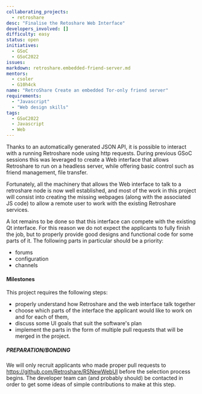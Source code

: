 ```yaml
---
collaborating_projects:
  - retroshare
desc: "Finalise the Retoshare Web Interface"
developers_involved: []
difficulty: easy
status: open
initiatives:
  - GSoC
  - GSoC2022
issues:
markdown: retroshare.embedded-friend-server.md
mentors:
  - csoler
  - G10h4ck
name: "RetroShare Create an embedded Tor-only friend server"
requirements:
  - "Javascript"
  - "Web design skills"
tags:
  - GSoC2022
  - Javascript
  - Web
---
```


Thanks to an automatically generated JSON API, it is possible to interact with a running Retroshare node using http requests.
During previous GSoC sessions this was leveraged to create a Web interface that allows Retroshare to run on a headless server,
while offering basic control such as friend management, file transfer.

Fortunately, all the machinery that allows the Web interface to talk to a retroshare node is now well established, and most of the
work in this project will consist into creating the missing webpages (along with the associated JS code) to allow a remote user to 
work with the existing Retroshare services.

A lot remains to be done so that this interface can compete with the existing Qt interface. For this reason we do not expect the
applicants to fully finish the job, but to properly provide good designs and functional code for some parts of it. The following 
parts in particular should be a priority:
* forums
* configuration
* channels


#### Milestones

This project requires the following steps:
* properly understand how Retroshare and the web interface talk together
* choose which parts of the interface the applicant would like to work on and for each of them,
* discuss some UI goals that suit the software's plan
* implement the parts in the form of multiple pull requests that will be merged in the project.

##### PREPARATION/BONDING

We will only recruit applicants who made proper pull requests to https://github.com/Retroshare/RSNewWebUI before the 
selection process begins. The developer team can (and probably should) be contacted in order to get some ideas of simple contributions
to make at this step.

